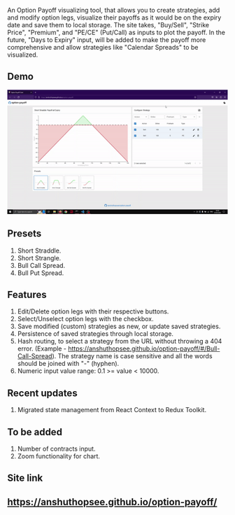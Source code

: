 An Option Payoff visualizing tool, that allows you to create strategies, add and modify option legs, visualize their payoffs as it would be on the expiry date and save them to local storage. The site takes, "Buy/Sell", "Strike Price", "Premium", and "PE/CE" (Put/Call) as inputs to plot the payoff. In the future, "Days to Expiry" input, will be added to make the payoff more comprehensive and allow strategies like "Calendar Spreads" to be visualized.

## Demo
![Usage demo](demo/option-payoff.gif)

## Presets
1. Short Straddle.
2. Short Strangle.
3. Bull Call Spread.
4. Bull Put Spread.

## Features
1. Edit/Delete option legs with their respective buttons.
2. Select/Unselect option legs with the checkbox.
3. Save modified (custom) strategies as new, or update saved strategies.
4. Persistence of saved strategies through local storage.
5. Hash routing, to select a strategy from the URL without throwing a 404 error. (Example - https://anshuthopsee.github.io/option-payoff/#/Bull-Call-Spread). The strategy name is case sensitive and all the words should be joined with "-" (hyphen).
6. Numeric input value range: 0.1 >= value < 10000.

## Recent updates
1. Migrated state management from React Context to Redux Toolkit.

## To be added
1. Number of contracts input.
2. Zoom functionality for chart.

## Site link
## https://anshuthopsee.github.io/option-payoff/